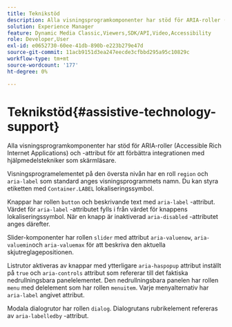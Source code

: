 ```yaml
---
title: Teknikstöd
description: Alla visningsprogramkomponenter har stöd för ARIA-roller (Accessible Rich Internet Applications) och -attribut för att förbättra integrationen med hjälpmedelstekniker som skärmläsare.
solution: Experience Manager
feature: Dynamic Media Classic,Viewers,SDK/API,Video,Accessibility
role: Developer,User
exl-id: e0652730-60ee-41db-890b-e223b279e47d
source-git-commit: 11acb9151d3ea247eecde3cfbbd295a95c10829c
workflow-type: tm+mt
source-wordcount: '177'
ht-degree: 0%

---
```


# Teknikstöd{#assistive-technology-support}

Alla visningsprogramkomponenter har stöd för ARIA-roller (Accessible Rich Internet Applications) och -attribut för att förbättra integrationen med hjälpmedelstekniker som skärmläsare.

Visningsprogramelementet på den översta nivån har en roll `region` och `aria-label` som standard anges visningsprogrammets namn. Du kan styra etiketten med `Container.LABEL` lokaliseringssymbol.

Knappar har rollen `button` och beskrivande text med `aria-label` -attribut. Värdet för `aria-label` -attributet fylls i från värdet för knappens lokaliseringssymbol. När en knapp är inaktiverad `aria-disabled` -attributet anges därefter.

Slider-komponenter har rollen `slider` med attribut `aria-valuenow`, `aria-valuemin`och `aria-valuemax` för att beskriva den aktuella skjutreglagepositionen.

Listrutor aktiveras av knappar med ytterligare `aria-haspopup` attribut inställt på `true` och `aria-controls` attribut som refererar till det faktiska nedrullningsbara panelelementet. Den nedrullningsbara panelen har rollen `menu` med delelement som har rollen `menuitem`. Varje menyalternativ har `aria-label` angivet attribut.

Modala dialogrutor har rollen `dialog`. Dialogrutans rubrikelement refereras av `aria-labelledby` -attribut.
